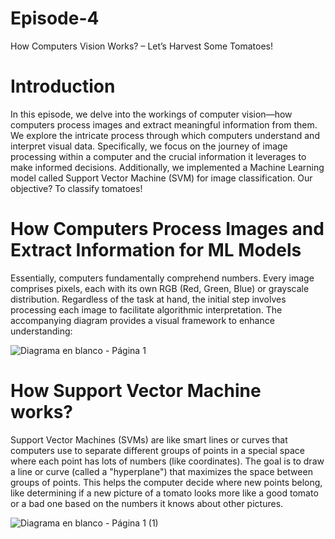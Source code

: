 # Episode-4
 How Computers Vision Works? – Let’s Harvest Some Tomatoes!

# Introduction

In this episode, we delve into the workings of computer vision—how computers process images and extract meaningful information from them. We explore the intricate process through which computers understand and interpret visual data. Specifically, we focus on the journey of image processing within a computer and the crucial information it leverages to make informed decisions. Additionally, we implemented a Machine Learning model called Support Vector Machine (SVM) for image classification. Our objective? To classify tomatoes!

# How Computers Process Images and Extract Information for ML Models

Essentially, computers fundamentally comprehend numbers. Every image comprises pixels, each with its own RGB (Red, Green, Blue) or grayscale distribution. Regardless of the task at hand, the initial step involves processing each image to facilitate algorithmic interpretation. The accompanying diagram provides a visual framework to enhance understanding:

![Diagrama en blanco - Página 1](https://github.com/user-attachments/assets/1d36d439-d549-4b4a-bc8e-531070406bb1)

# How Support Vector Machine works?

Support Vector Machines (SVMs) are like smart lines or curves that computers use to separate different groups of points in a special space where each point has lots of numbers (like coordinates). The goal is to draw a line or curve (called a "hyperplane") that maximizes the space between groups of points. This helps the computer decide where new points belong, like determining if a new picture of a tomato looks more like a good tomato or a bad one based on the numbers it knows about other pictures.

![Diagrama en blanco - Página 1 (1)](https://github.com/user-attachments/assets/869a6025-ab3a-4996-a991-a32e34cdaa0a)
